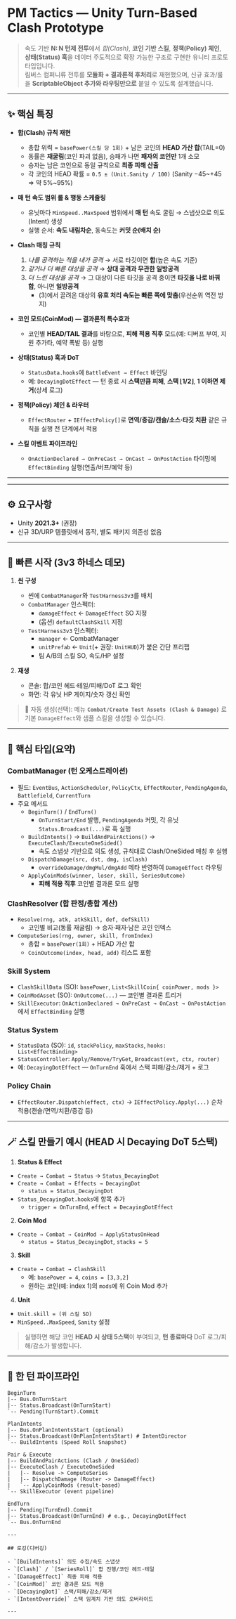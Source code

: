 # PM Tactics — Unity Turn-Based **Clash** Prototype

> 속도 기반 **N: N 턴제 전투**에서 *합(Clash)*, **코인 기반 스킬**, **정책(Policy) 체인**, **상태(Status) 훅**을 데이터 주도적으로 확장 가능한 구조로 구현한 유니티 프로토타입입니다.  
> 림버스 컴퍼니류 전투를 **모듈화 + 결과론적 후처리**로 재현했으며, 신규 효과/룰을 **ScriptableObject 추가와 라우팅만으로** 붙일 수 있도록 설계했습니다.

---

## ✨ 핵심 특징

- **합(Clash) 규칙 재현**
  - 총합 위력 = `basePower(스킬 당 1회)` + 남은 코인의 **HEAD 가산 합**(TAIL=0)
  - 동률은 **재굴림**(코인 파괴 없음), 승패가 나면 **패자의 코인만** 1개 소모
  - 승자는 남은 코인으로 동일 규칙으로 **최종 피해 산출**
  - 각 코인의 HEAD 확률 = `0.5 ± (Unit.Sanity / 100)` (Sanity −45~+45 ⇒ 약 5%~95%)

- **매 턴 속도 범위 롤 & 행동 스케줄링**
  - 유닛마다 `MinSpeed..MaxSpeed` 범위에서 **매 턴** 속도 굴림 → 스냅샷으로 의도(Intent) 생성
  - 실행 순서: **속도 내림차순**, 동속도는 **커밋 순(배치 순)**

- **Clash 매칭 규칙**
  1) *나를 공격하는 적을 내가 공격* → 서로 타깃이면 **합**(높은 속도 기준)  
  2) *같거나 더 빠른 대상을 공격* → **상대 공격과 무관한 일방공격**  
  3) *더 느린 대상을 공격* → 그 대상이 다른 타깃을 공격 중이면 **타깃을 나로 바꿔 합**, 아니면 **일방공격**  
     - (3)에서 끌려온 대상의 **유효 처리 속도는 빠른 쪽에 맞춤**(우선순위 역전 방지)

- **코인 모드(CoinMod) — 결과론적 특수효과**
  - 코인별 **HEAD/TAIL 결과**를 바탕으로, **피해 적용 직후** 모드(예: 디버프 부여, 지원 추가타, 예약 폭발 등) 실행

- **상태(Status) 훅과 DoT**
  - `StatusData.hooks`에 `BattleEvent → Effect` 바인딩
  - 예: `DecayingDotEffect` — 턴 종료 시 **스택만큼 피해**, **스택 ⌊1/2⌋**, **1 이하면 제거**(상세 로그)

- **정책(Policy) 체인 & 라우터**
  - `EffectRouter` + `IEffectPolicy[]`로 **면역/증감/캔슬/소스·타깃 치환** 같은 규칙을 실행 전 단계에서 적용

- **스킬 이벤트 파이프라인**
  - `OnActionDeclared → OnPreCast → OnCast → OnPostAction` 타이밍에 `EffectBinding` 실행(연출/버프/예약 등)

---

---

## ⚙️ 요구사항

- Unity **2021.3+** (권장)  
- 신규 3D/URP 템플릿에서 동작, 별도 패키지 의존성 없음

---

## 🚀 빠른 시작 (3v3 하네스 데모)

1. **씬 구성**
   - 씬에 `CombatManager`와 `TestHarness3v3`를 배치
   - `CombatManager` 인스펙터:
     - `damageEffect` ← `DamageEffect` SO 지정
     - (옵션) `defaultClashSkill` 지정
   - `TestHarness3v3` 인스펙터:
     - `manager` ← CombatManager
     - `unitPrefab` ← `Unit`(+ 권장: `UnitHUD`)가 붙은 간단 프리팹
     - 팀 A/B의 스킬 SO, 속도/HP 설정

2. **재생**
   - 콘솔: 합/코인 헤드·테일/피해/DoT 로그 확인
   - 화면: 각 유닛 HP 게이지/숫자 갱신 확인

> 🧪 자동 생성(선택): 메뉴 **`Combat/Create Test Assets (Clash & Damage)`** 로 기본 `DamageEffect`와 샘플 스킬을 생성할 수 있습니다.

---

## 🧱 핵심 타입(요약)

### CombatManager (턴 오케스트레이션)
- 필드: `EventBus`, `ActionScheduler`, `PolicyCtx`, `EffectRouter`, `PendingAgenda`, `Battlefield`, `CurrentTurn`
- 주요 메서드
  - `BeginTurn()` / `EndTurn()`  
    - `OnTurnStart/End` 발행, `PendingAgenda` 커밋, 각 유닛 `Status.Broadcast(...)`로 훅 실행
  - `BuildIntents()` → `BuildAndPairActions()` → `ExecuteClash/ExecuteOneSided()`  
    - 속도 스냅샷 기반으로 의도 생성, 규칙대로 Clash/OneSided 매칭 후 실행
  - `DispatchDamage(src, dst, dmg, isClash)`  
    - `overrideDamage/dmgMul/dmgAdd` 메타 반영하여 `DamageEffect` 라우팅
  - `ApplyCoinMods(winner, loser, skill, SeriesOutcome)`  
    - **피해 적용 직후** 코인별 결과론 모드 실행

### ClashResolver (합 판정/총합 계산)
- `Resolve(rng, atk, atkSkill, def, defSkill)`  
  - 코인별 비교(동률 재굴림) → 승자·패자·남은 코인 인덱스
- `ComputeSeries(rng, owner, skill, fromIndex)`  
  - 총합 = `basePower(1회)` + HEAD 가산 합  
  - `CoinOutcome(index, head, add)` 리스트 포함

### Skill System
- `ClashSkillData` (SO): `basePower`, `List<SkillCoin{ coinPower, mods }>`
- `CoinModAsset` (SO): `OnOutcome(...)` — 코인별 결과론 트리거
- `SkillExecutor`: `OnActionDeclared → OnPreCast → OnCast → OnPostAction`에서 `EffectBinding` 실행

### Status System
- `StatusData` (SO): `id`, `stackPolicy`, `maxStacks`, `hooks: List<EffectBinding>`
- `StatusController`: `Apply/Remove/TryGet`, `Broadcast(evt, ctx, router)`
- 예: `DecayingDotEffect` — `OnTurnEnd` 훅에서 스택 피해/감소/제거 + 로그

### Policy Chain
- `EffectRouter.Dispatch(effect, ctx)` → `IEffectPolicy.Apply(...)` 순차 적용(캔슬/면역/치환/증감 등)

---

## 🪄 스킬 만들기 예시 (HEAD 시 Decaying DoT 5스택)

1) **Status & Effect**
- `Create → Combat → Status` → `Status_DecayingDot`
- `Create → Combat → Effects → DecayingDot`  
  - `status = Status_DecayingDot`
- `Status_DecayingDot.hooks`에 항목 추가  
  - `trigger = OnTurnEnd`, `effect = DecayingDotEffect`

2) **Coin Mod**
- `Create → Combat → CoinMod → ApplyStatusOnHead`  
  - `status = Status_DecayingDot`, `stacks = 5`

3) **Skill**
- `Create → Combat → ClashSkill`
  - 예: `basePower = 4`, `coins = [3,3,2]`
  - 원하는 코인(예: index 1)의 `mods`에 위 Coin Mod 추가

4) **Unit**
- `Unit.skill = (위 스킬 SO)`  
- `MinSpeed..MaxSpeed`, `Sanity` 설정

> 실행하면 해당 코인 **HEAD 시 상태 5스택**이 부여되고, **턴 종료마다** DoT 로그/피해/감소가 발생합니다.

---

## 🔁 한 턴 파이프라인
```
BeginTurn
|-- Bus.OnTurnStart
|-- Status.Broadcast(OnTurnStart)
`-- Pending(TurnStart).Commit

PlanIntents
|-- Bus.OnPlanIntentsStart (optional)
|-- Status.Broadcast(OnPlanIntentsStart) # IntentDirector
`-- BuildIntents (Speed Roll Snapshot)

Pair & Execute
|-- BuildAndPairActions (Clash / OneSided)
|-- ExecuteClash / ExecuteOneSided
|   |-- Resolve -> ComputeSeries
|   |-- DispatchDamage (Router -> DamageEffect)
|   `-- ApplyCoinMods (result-based)
`-- SkillExecutor (event pipeline)

EndTurn
|-- Pending(TurnEnd).Commit
|-- Status.Broadcast(OnTurnEnd) # e.g., DecayingDotEffect
`-- Bus.OnTurnEnd

---

## 로깅(디버깅)

- `[BuildIntents]` 의도 수집/속도 스냅샷  
- `[Clash]` / `[SeriesRoll]` 합 진행/코인 헤드·테일  
- `[DamageEffect]` 최종 피해 적용  
- `[CoinMod]` 코인 결과론 모드 적용  
- `[DecayingDot]` 스택/피해/감소/제거  
- `[IntentOverride]` 스택 임계치 기반 의도 오버라이드

---
